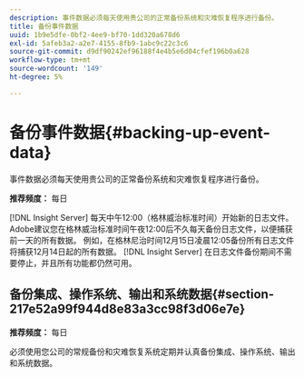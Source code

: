 ```yaml
---
description: 事件数据必须每天使用贵公司的正常备份系统和灾难恢复程序进行备份。
title: 备份事件数据
uuid: 1b9e5dfe-0bf2-4ee9-bf70-1dd320a678d6
exl-id: 5afeb3a2-a2e7-4155-8fb9-1abc9c22c3c6
source-git-commit: d9df90242ef96188f4e4b5e6d04cfef196b0a628
workflow-type: tm+mt
source-wordcount: '149'
ht-degree: 5%

---
```


# 备份事件数据{#backing-up-event-data}

事件数据必须每天使用贵公司的正常备份系统和灾难恢复程序进行备份。

**推荐频度：** 每日

[!DNL Insight Server] 每天中午12:00（格林威治标准时间）开始新的日志文件。Adobe建议您在格林威治标准时间午夜12:00后不久每天备份日志文件，以便捕获前一天的所有数据。 例如，在格林尼治时间12月15日凌晨12:05备份所有日志文件将捕获12月14日起的所有数据。 [!DNL Insight Server] 在日志文件备份期间不需要停止，并且所有功能都仍然可用。

## 备份集成、操作系统、输出和系统数据{#section-217e52a99f944d8e83a3cc98f3d06e7e}

**推荐频度：** 每日

必须使用您公司的常规备份和灾难恢复系统定期并认真备份集成、操作系统、输出和系统数据。
